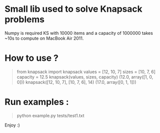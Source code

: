 Small lib used to solve Knapsack problems
=========================================

Numpy is required 
KS with 10000 items and a capacity of 1000000 takes ~10s to compute on MacBook Air 2011.

How to use ? 
============ 

> from knapsack import knapsack
> values = [12, 10, 7]
> sizes = [10, 7, 6]
> capacity = 12.5
> knapsack(values, sizes, capacity)
(12.0, array([1, 0, 0]))
> knapsack([12, 10, 7], [10, 7, 6], 14)
(17.0, array([0, 1, 1]))

Run examples :
==============
> python example.py tests/test1.txt
 

Enjoy :) 
